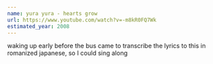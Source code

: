 ```yaml
---
name: yura yura - hearts grow
url: https://www.youtube.com/watch?v=-m8kR0FQ7Wk
estimated_year: 2008
---
```


waking up early before the bus came to transcribe the lyrics to this in romanized japanese, so I could sing along
